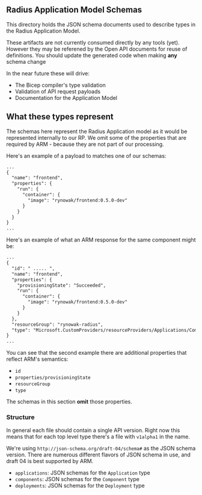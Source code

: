 ## Radius Application Model Schemas

This directory holds the JSON schema documents used to describe types in the Radius Application Model.

These artifacts are not currently consumed directly by any tools (yet). However they may be referened by the Open API documents for reuse of definitions. You should update the generated code when making **any** schema change

In the near future these will drive:

- The Bicep compiler's type validation
- Validation of API request payloads
- Documentation for the Application Model

## What these types represent

The schemas here represent the Radius Application model as it would be represented internally to our RP. We omit some of the properties that are required by ARM - because they are not part of our processing.

Here's an example of a payload to matches one of our schemas:

```txt
...
{
  "name": "frontend",
  "properties": {
    "run": {
      "container": {
        "image": "rynowak/frontend:0.5.0-dev"
      }
    }
  }
}
...
```

Here's an example of what an ARM response for the same component might be:

```txt
...
{
  "id": " ..... ",
  "name": "frontend",
  "properties": {
    "provisioningState": "Succeeded",
    "run": {
      "container": {
        "image": "rynowak/frontend:0.5.0-dev"
      }
    }
  },
  "resourceGroup": "rynowak-radius",
  "type": "Microsoft.CustomProviders/resourceProviders/Applications/Components"
}
...
```

You can see that the second example there are additional properties that reflect ARM's semantics:

- `id`
- `properties/provisioningState`
- `resourceGroup`
- `type`

The schemas in this section **omit** those properties.

### Structure

In general each file should contain a single API version. Right now this means that for each top level type there's a file with `v1alpha1` in the name.

We're using `http://json-schema.org/draft-04/schema#` as the JSON schema version. There are numerous different flavors of JSON schema in use, and draft 04 is best supported by ARM.

- `applications`: JSON schemas for the `Application` type
- `components`: JSON schemas for the `Component` type
- `deployments`: JSON schemas for the `Deployment` type


